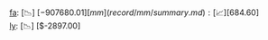[fa](record/fa/summary.md): [📉] [$-907680.01]  
[mm](record/mm/summary.md): [📈] [$684.60]  
[ly](record/ly/summary.md): [📉] [$-2897.00]  
